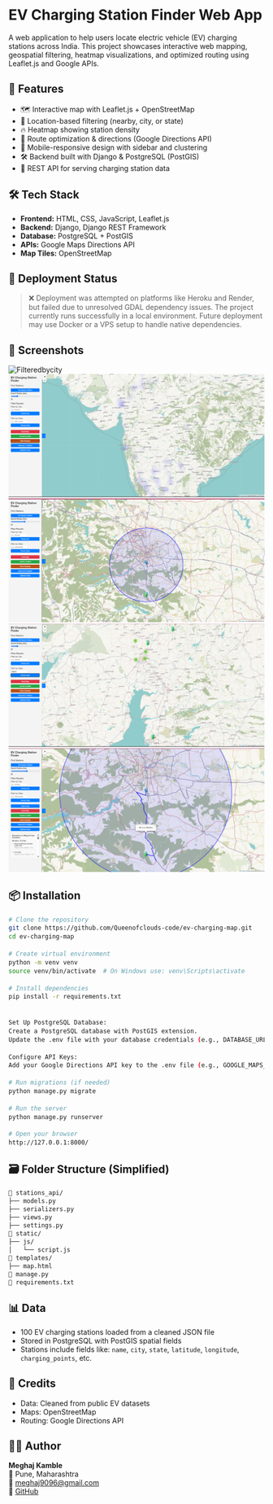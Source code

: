 # EV Charging Station Finder Web App

A web application to help users locate electric vehicle (EV) charging stations across India. This project showcases interactive web mapping, geospatial filtering, heatmap visualizations, and optimized routing using Leaflet.js and Google APIs.

## 🚀 Features

- 🗺️ Interactive map with Leaflet.js + OpenStreetMap
- 📍 Location-based filtering (nearby, city, or state)
- 🔥 Heatmap showing station density
- 🧭 Route optimization & directions (Google Directions API)
- 📱 Mobile-responsive design with sidebar and clustering
- 🛠️ Backend built with Django & PostgreSQL (PostGIS)
- 📡 REST API for serving charging station data

## 🛠️ Tech Stack

- **Frontend:** HTML, CSS, JavaScript, Leaflet.js
- **Backend:** Django, Django REST Framework
- **Database:** PostgreSQL + PostGIS
- **APIs:** Google Maps Directions API
- **Map Tiles:** OpenStreetMap


## 🚀 Deployment Status

> ❌ Deployment was attempted on platforms like Heroku and Render, but failed due to unresolved GDAL dependency issues. The project currently runs successfully in a local environment. Future deployment may use Docker or a VPS setup to handle native dependencies.

## 📸 Screenshots

![Filteredbycity](Filteredbycity.png)
![Heatmap](HeatMap.png)
![UserInterface](UserInterface.png)
![Filteredbystate](Filteredbystate.png)
![Directions](Directions.png)


## 📦 Installation

```bash
# Clone the repository
git clone https://github.com/Queenofclouds-code/ev-charging-map.git
cd ev-charging-map

# Create virtual environment
python -m venv venv
source venv/bin/activate  # On Windows use: venv\Scripts\activate

# Install dependencies
pip install -r requirements.txt


Set Up PostgreSQL Database:
Create a PostgreSQL database with PostGIS extension.
Update the .env file with your database credentials (e.g., DATABASE_URL=postgres://user:password@localhost:5432/dbname).

Configure API Keys:
Add your Google Directions API key to the .env file (e.g., GOOGLE_MAPS_API_KEY=your_api_key).

# Run migrations (if needed)
python manage.py migrate

# Run the server
python manage.py runserver

# Open your browser
http://127.0.0.1:8000/
```

## 🗃️ Folder Structure (Simplified)

```
📁 stations_api/
├── models.py
├── serializers.py
├── views.py
├── settings.py
📁 static/
├── js/
│   └── script.js
📁 templates/
├── map.html
📄 manage.py
📄 requirements.txt
```

## 📊 Data

- 100 EV charging stations loaded from a cleaned JSON file
- Stored in PostgreSQL with PostGIS spatial fields
- Stations include fields like: `name`, `city`, `state`, `latitude`, `longitude`, `charging_points`, etc.

## 📌 Credits

- Data: Cleaned from public EV datasets
- Maps: OpenStreetMap
- Routing: Google Directions API

## 👩‍💻 Author

**Meghaj Kamble**  
📍 Pune, Maharashtra  
📧 meghaj9096@gmail.com  
🔗 [GitHub](https://github.com/Queenofclouds-code)

